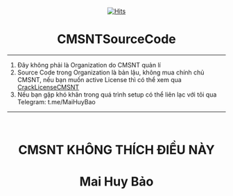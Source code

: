<br/>
<div align="center">
  
[![Hits](https://hits.seeyoufarm.com/api/count/incr/badge.svg?url=https%3A%2F%2Fgithub.com%2FCMSNTSourceCode&count_bg=%2379C83D&title_bg=%23555555&icon=&icon_color=%23E7E7E7&title=hits&edge_flat=false)](https://hits.seeyoufarm.com)

# CMSNTSourceCode
</div>

--------------------------------------
1. Đây không phải là Organization do CMSNT quản lí
2. Source Code trong Organization là bản lậu, không mua chính chủ CMSNT, nếu bạn muốn active License thì có thể xem qua [CrackLicenseCMSNT](https://github.com/CMSNTSourceCode/CrackLicenseCMSNT)
3. Nếu bạn gặp khó khăn trong quá trình setup có thể liên lạc với tôi qua Telegram: t.me/MaiHuyBao
--------------------------------------

<br/>
<div align="center">
  
# CMSNT KHÔNG THÍCH ĐIỀU NÀY
# Mai Huy Bảo
</div>




